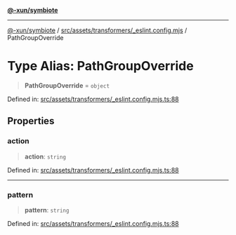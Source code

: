 [**@-xun/symbiote**](../../../../../README.md)

***

[@-xun/symbiote](../../../../../README.md) / [src/assets/transformers/\_eslint.config.mjs](../README.md) / PathGroupOverride

# Type Alias: PathGroupOverride

> **PathGroupOverride** = `object`

Defined in: [src/assets/transformers/\_eslint.config.mjs.ts:88](https://github.com/Xunnamius/symbiote/blob/3bc9175601936ce1e29ce6f32d229d0639c2bec1/src/assets/transformers/_eslint.config.mjs.ts#L88)

## Properties

### action

> **action**: `string`

Defined in: [src/assets/transformers/\_eslint.config.mjs.ts:88](https://github.com/Xunnamius/symbiote/blob/3bc9175601936ce1e29ce6f32d229d0639c2bec1/src/assets/transformers/_eslint.config.mjs.ts#L88)

***

### pattern

> **pattern**: `string`

Defined in: [src/assets/transformers/\_eslint.config.mjs.ts:88](https://github.com/Xunnamius/symbiote/blob/3bc9175601936ce1e29ce6f32d229d0639c2bec1/src/assets/transformers/_eslint.config.mjs.ts#L88)
